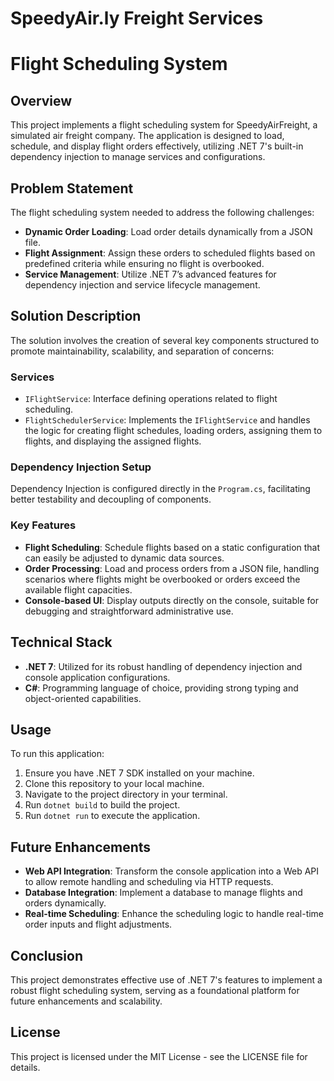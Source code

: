 # SpeedyAir.ly Freight Services

# Flight Scheduling System

## Overview
This project implements a flight scheduling system for SpeedyAirFreight, a simulated air freight company. The application is designed to load, schedule, and display flight orders effectively, utilizing .NET 7's built-in dependency injection to manage services and configurations.

## Problem Statement
The flight scheduling system needed to address the following challenges:
- **Dynamic Order Loading**: Load order details dynamically from a JSON file.
- **Flight Assignment**: Assign these orders to scheduled flights based on predefined criteria while ensuring no flight is overbooked.
- **Service Management**: Utilize .NET 7’s advanced features for dependency injection and service lifecycle management.

## Solution Description
The solution involves the creation of several key components structured to promote maintainability, scalability, and separation of concerns:

### Services
- `IFlightService`: Interface defining operations related to flight scheduling.
- `FlightSchedulerService`: Implements the `IFlightService` and handles the logic for creating flight schedules, loading orders, assigning them to flights, and displaying the assigned flights.

### Dependency Injection Setup
Dependency Injection is configured directly in the `Program.cs`, facilitating better testability and decoupling of components.

### Key Features
- **Flight Scheduling**: Schedule flights based on a static configuration that can easily be adjusted to dynamic data sources.
- **Order Processing**: Load and process orders from a JSON file, handling scenarios where flights might be overbooked or orders exceed the available flight capacities.
- **Console-based UI**: Display outputs directly on the console, suitable for debugging and straightforward administrative use.

## Technical Stack
- **.NET 7**: Utilized for its robust handling of dependency injection and console application configurations.
- **C#**: Programming language of choice, providing strong typing and object-oriented capabilities.

## Usage
To run this application:
1. Ensure you have .NET 7 SDK installed on your machine.
2. Clone this repository to your local machine.
3. Navigate to the project directory in your terminal.
4. Run `dotnet build` to build the project.
5. Run `dotnet run` to execute the application.


## Future Enhancements
- **Web API Integration**: Transform the console application into a Web API to allow remote handling and scheduling via HTTP requests.
- **Database Integration**: Implement a database to manage flights and orders dynamically.
- **Real-time Scheduling**: Enhance the scheduling logic to handle real-time order inputs and flight adjustments.

## Conclusion
This project demonstrates effective use of .NET 7's features to implement a robust flight scheduling system, serving as a foundational platform for future enhancements and scalability.

## License
This project is licensed under the MIT License - see the LICENSE file for details.

